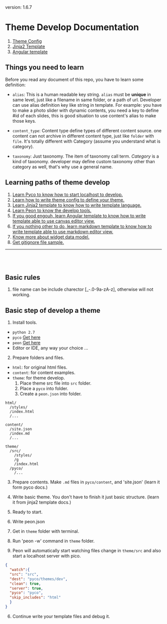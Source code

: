 version: 1.6.7

# Theme Develop Documentation

1. [Theme Config](theme_config.md)
2. [Jinja2 Template](jinja2_template.md)
3. [Angular template](angular_template.md)


## Things you need to learn

Before you read any document of this repo, you have to learn some definition:

* `alias`: This is a human readable key string. `alias` must be **unique** in same level, just like a filename in same folder, or a path of url. Developer can use alias definition key like string in template. For example: you have to make a photo slider with dynamic contents, you need a key to define #id of each slides, this is good situation to use content's alias to make those keys.

* `content_type`: Content type define types of different content source. one content can not archive in different content type, just like `folder` with `file`. It's totally different with Category (assume you understand what is category).

* `taxonomy`: Just taxonomy. The item of taxonomy call term. *Category* is a kind of taxonomy. developer may define custom taxonomy other than category as well, that's why use a general name.


## Learning paths of theme develop

1. [Learn Pyco to know how to start localhost to develop.](https://github.com/Soopro/pyco)
2. [Learn how to write theme config to define your theme.](theme_config.md)
3. [Learn Jinja2 template to know how to write template language.](jinja2_template.md)
4. [Learn Peon to know the develop tools.](https://github.com/Soopro/peon)
5. [If you good engouh, learn Angular template to know how to write template able to use canvas editor view.](angular_template.md)
6. [If you nothing other to do, learn markdown template to know how to write template able to use markdown editor view.](angular_template.md)
7. [Know more about widget data model.](widget_data_model.md)
8. [Get gitignore file sample.](gitignore.md)

------------------------
<br><br>

## Basic rules
1. file name can be include charector [_-.0-9a-zA-z], otherwise will not working.

## Basic step of develop a theme

1. Install tools.
  * `python 2.7`
  * `pyco` [Get here](https://github.com/Soopro/pyco)
  * `peon` [Get here](https://github.com/Soopro/peon)
  * Editor or IDE, any way your choice ...

2. Prepare folders and files.
  * `html`: for original html files.
  * `content`: for content examples.
  * `theme`: for theme develop.
    1. Place theme src file into `src` folder.
    2. Place a `pyco` into folder.
    3. Create a `peon.json` into folder.

  ```
  html/
    /styles/
    /index.html
    /...

  content/
    /site.json
    /index.md
    /...

  theme/
    /src/
      /styles/
      /g
      /index.html
    /pyco/
      /...
  ```

3. Prepare contents. Make `.md` files in `pyco/content`, and 'site.json' (learn it form pyco docs.)

4. Write basic theme. You don't have to finish it just basic structure. (learn it from jinja2 template docs.)

5. Ready to start.
  1. Write peon.json
  2. Get in `theme` folder with terminal.
  3. Run 'peon -w' command in `theme` folder.
  4. Peon will automatically start watching files change in `theme/src` and also start a localhost server with pico.

  ```json
  {
    "watch":{
    "src": "src",
    "dest": "pyco/themes/dev",
    "clean": true,
    "server": true,
    "pyco": "pyco",
    "skip_includes": "html"
    }
  }
  ```

6. Continue write your template files and debug it.
